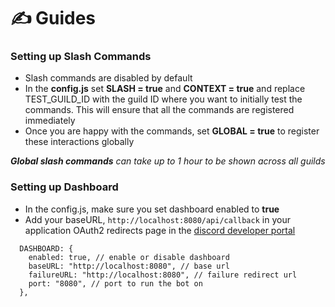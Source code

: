 # ✍ Guides

### Setting up Slash Commands

* Slash commands are disabled by default
* In the **config.js** set **SLASH = true** and **CONTEXT = true** and replace TEST\_GUILD\_ID with the guild ID where you want to initially test the commands. This will ensure that all the commands are registered immediately
* Once you are happy with the commands, set **GLOBAL = true** to register these interactions globally


_**Global slash commands** can take up to 1 hour to be shown across all guilds_

### Setting up Dashboard

* In the config.js, make sure you set dashboard enabled to **true**
* Add your baseURL, `http://localhost:8080/api/callback` in your application OAuth2 redirects page in the [discord developer portal](https://discord.com/developers/applications)

```
  DASHBOARD: {
    enabled: true, // enable or disable dashboard
    baseURL: "http://localhost:8080", // base url
    failureURL: "http://localhost:8080", // failure redirect url
    port: "8080", // port to run the bot on
  },
```
